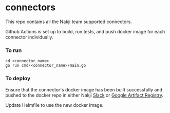 # connectors
This repo contains all the Nakji team supported connectors.

Github Actions is set up to build, run tests, and push docker image for each connector individually.

### To run
```
cd <connector_name>
go run cmd/<connector_name>/main.go
```

### To deploy
Ensure that the connector's docker image has been built successfully and pushed to the docker repo in either Nakji [Slack](https://blepai.slack.com/archives/C03DL2A73SB) or [Google Artifact Registry](https://console.cloud.google.com/artifacts/docker/blep-core/asia/docker?project=blep-core).

Update Helmfile to use the new docker image.
